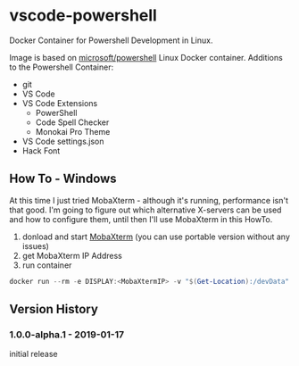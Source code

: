# vscode-powershell

Docker Container for Powershell Development in Linux.

Image is based on [microsoft/powershell](https://hub.docker.com/_/microsoft-powershell) Linux Docker container.
Additions to the Powershell Container:

* git
* VS Code
* VS Code Extensions
  * PowerShell
  * Code Spell Checker
  * Monokai Pro Theme
* VS Code settings.json
* Hack Font

## How To - Windows

At this time I just tried MobaXterm - although it's running, performance isn't that good. I'm going to figure out which alternative X-servers can be used and how to configure them, until then I'll use MobaXterm in this HowTo.

1. donload and start [MobaXterm](https://mobaxterm.mobatek.net/) (you can use portable version without any issues)
2. get MobaXterm IP Address
3. run container

````powershell
docker run --rm -e DISPLAY:<MobaXtermIP> -v "$(Get-Location):/devData" soltroy/vscode-powershell
````

## Version History

### 1.0.0-alpha.1 - 2019-01-17

initial release